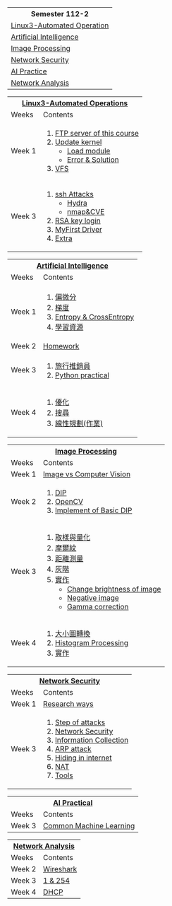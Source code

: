 <table>
  <tr>
    <th>Semester 112-2</th>
  </tr>
  <tr>
    <td><a href="#Linux3">Linux3-Automated Operation</td>
  </tr>
  <tr>
    <td><a href="#AI">Artificial Intelligence</td>
  </tr>
  <tr>
    <td><a href="#IMG">Image Processing</td>
  </tr>
  <tr>
    <td><a href="#NetworkSecurity">Network Security</td>
  </tr>
  <tr>
  <td><a href="#AI_Practice">AI Practice</td>
</tr>
<tr>
  <td><a href="">Network Analysis</td>
</tr>
</table>


<table>
  <tr>
    <th colspan="2"><a href="./Linux3-Automated_Operation/" id="Linux3">Linux3-Automated Operations</th>
  </tr>
  <tr>
    <td>Weeks</td>
    <td>Contents</td>
  </tr>
  <tr>
    <td> Week 1</td>
    <td>
        <ol>
            <li><a href="./Linux3-Automated_Operation/Week1/README.md#ftp-server-of-this-course">FTP server of this course</li>
            <li><a href="./Linux3-Automated_Operation/Week1/README.md#update-kernel">Update kernel
                <ul>
                    <li>
                        <a href="./Linux3-Automated_Operation/Week1/README.md#remove--load-module">Load module
                    </li>
                    <li>
                        <a href="./Linux3-Automated_Operation/Week1/README.md#errors">Error & Solution
                    </li>
                </ul></li>
            <li><a href="./Linux3-Automated_Operation/Week1/README.md#vfs">VFS</li>
        </ol>
    </td>
  </tr>
  <tr>
  <td>Week 3</td>
  <td><ol>
        <li><a href="./Linux3-Automated_Operation/Week3/README.md#ssh-attack">ssh Attacks
          <ul>
            <li><a href="./Linux3-Automated_Operation/Week3/README.md#through-hydra">Hydra</li>
            <li><a href="./Linux3-Automated_Operation/Week3/README.md#through-nmap--cve">nmap&CVE</li>
            </ul>
        </li>
        <li><a href="./Linux3-Automated_Operation/Week3/README.md#rsa-key-login">RSA key login</li>
        <li><a href="./Linux3-Automated_Operation/Week3/README.md#myfirst-driver">MyFirst Driver</li>
        <li><a href="./Linux3-Automated_Operation/Week3/README.md#extra">Extra</li>
  </ol></td>
  </tr>
</table>

<table>
  <tr>
    <th colspan="2"><a href="./Artificial_Intelligence/" id="AI">Artificial Intelligence</th>
  </tr>
  <tr>
    <td>Weeks</td>
    <td>Contents</td>
  </tr>
  <tr>
    <td>Week 1</td>
    <td>
        <ol>
            <li><a href="./Artificial_Intelligence/Week1/README.md#偏微分">偏微分</li>
            <li><a href="./Artificial_Intelligence/Week1/README.md#梯度">梯度</li>
            <li><a href="./Artificial_Intelligence/Week1/README.md#entropy--crossentropy">Entropy & CrossEntropy</li>
            <li><a href="./Artificial_Intelligence/Week1/README.md#學習資源">學習資源</li>
        </ol>
    </td>
  </tr>
  <tr>
    <td>Week 2</td>
    <td><a href="https://github.com/weixiang0470/ai112b/tree/master/Homework/W2">Homework</td>
  </tr>
  <tr>
    <td>Week 3</td>
    <td>
    <ol>
      <li><a href="./Artificial_Intelligence/Week3/README.md#旅行推銷員">旅行推銷員</li>
      <li><a href="https://github.com/weixiang0470/ai112b/tree/master/Homework/W3">Python practical</li>
      </ol>
    </td>
  </tr>
  <tr>
    <td> Week 4 </td>
    <td>
      <ol>
        <li><a href="./Artificial_Intelligence/Week4/README.md#優化">優化</li>
        <li><a href="./Artificial_Intelligence/Week4/README.md#搜尋">搜尋</li>
        <li><a href="">線性規劃(作業)</li>
      </ol>
    </td>
  </tr>
</table>

<table>
  <tr>
    <th colspan="2"><a href="./Image_Processing/" id="IMG">Image Processing</th>
  </tr>
  <tr>
    <td>Weeks</td>
    <td>Contents</td>
  </tr>
  <tr>
    <td> Week 1</td>
    <td><a href="./Image_Processing/Week1/README.md#image-vs-computer-vision">Image vs Computer Vision</td>
  </tr>
  <tr>
    <td>Week 2</td>
    <td>
    <ol>
      <li><a href="./Image_Processing/Week2/README.md#dip">DIP</li>
      <li><a href="./Image_Processing/Week2/README.md#opencv">OpenCV</li>
      <li><a href="./Image_Processing/Implementation.md#basic-dip">Implement of Basic DIP</li>
    </ol>
    </td>
  </tr>
  <tr>
  <td>Week 3</td>
  <td><ol>
    <li><a href="./Image_Processing/Week3/README.md#取樣與量化">取樣與量化</li>
    <li><a href="./Image_Processing/Week3/README.md#摩爾紋">摩爾紋</li>
    <li><a href="./Image_Processing/Week3/README.md#距離測量">距離測量</li>
    <li><a href="./Image_Processing/Week3/README.md#灰階">灰階</li>
    <li><a href="./Image_Processing/Implementation.md#week-3">實作
      <ul>
        <li><a href="./Image_Processing/Implementation.md#changing-brightness-of-image">Change brightness of image</li>
        <li><a href="./Image_Processing/Implementation.md#negative-image">Negative image</li>
        <li><a href="./Image_Processing/Implementation.md#gamma-correction">Gamma correction</li>
      </ul>
    </li>
  </ol>
  </td>
  </tr>
  <tr>
    <td>Week 4</td>
    <td>
      <ol>
        <li><a href="./Image_Processing/Week4/README.md#大小圖轉換">大小圖轉換</li>
        <li><a href="./Image_Processing/Week4/README.md#histogram-processing">Histogram Processing</li>
        <li><a href="./Image_Processing/Implementation.md#week-4">實作</li>
      </ol>
    </td>
  </tr>
</table>

<table>
  <tr>
    <th colspan="2"><a href="./Network_Security/" id="NetworkSecurity">Network Security</th>
  </tr>
  <tr>
    <td>Weeks</td>
    <td>Contents</td>
  </tr>
  <tr>
    <td>Week 1</td>
    <td><a href="./Network_Security/Week1/README.md#research-ways">Research ways</td>
  </tr>
  <tr>
    <td>Week 3</td>
    <td>
      <ol>
        <li><a href="./Network_Security/Week3/README.md#steps-of-attack">Step of attacks</li>
        <li><a href="./Network_Security/Week3/README.md#network-security">Network Security</li>
        <li><a href="./Network_Security/Week3/README.md#information-collection">Information Collection</li>
        <li><a href="./Network_Security/Week3/README.md#arp-attack">ARP attack</li>
        <li><a href="./Network_Security/Week3/README.md#hide-in-the-internet">Hiding in internet</li>
        <li><a href="./Network_Security/Week3/README.md#nat">NAT</li>
        <li><a href="./Network_Security/Week3/README.md#tools">Tools</li>
      </ol>    
    </td>
  </tr>
</table>

<table>
  <tr>
    <th colspan="2"><a href="./AI_Practice/" id="AI_Practice">AI Practical</th>
  </tr>
  <tr>
    <td>Weeks</td>
    <td>Contents</td>
  </tr>
  <tr>
    <td> Week 3</td>
    <td><a href="./AI_Practice/Week3/README.md#common-machine-learning">Common Machine Learning</td>
  </tr>
</table>

<table>
  <tr>
    <th colspan="2"><a href="./Network_Anl/" id="Network_Anal">Network Analysis</th>
  </tr>
  <tr>
    <td>Weeks</td>
    <td>Contents</td>
  </tr>
  <tr>
    <td> Week 2</td>
    <td><a href="./Network_Anl/Week2/README.md#wireshark">Wireshark</td>
  </tr>  
  <tr>
    <td> Week 3</td>
    <td><a href="./Network_Anl/Week3/README.md#1254">1 & 254</td>
  </tr>
    <tr>
    <td> Week 4</td>
    <td><a href="./Network_Anl/Week4/README.md#dhcp">DHCP</td>
  </tr>
</table>